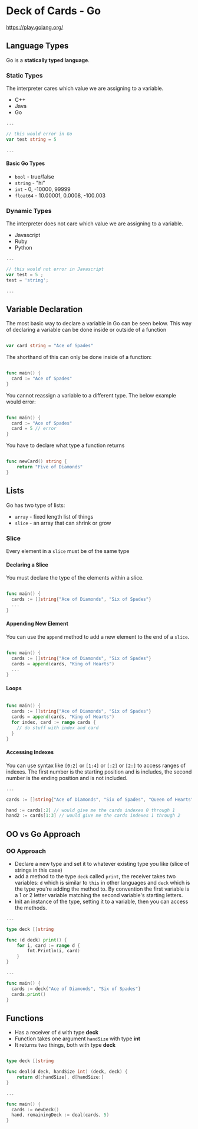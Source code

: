 # Deck of Cards - Go

https://play.golang.org/

## Language Types

Go is a **statically typed language**.

### **Static Types**

The interpreter cares which value we are assigning to a variable.

* C++
* Java
* Go

```go
...

// this would error in Go
var test string = 5 

...
```

#### Basic Go Types

* `bool` - true/false
* `string` - "hi"
* `int` - 0, -10000, 99999
* `float64` - 10.00001, 0.0008, -100.003

### **Dynamic Types**

The interpreter does not care which value we are assigning to a variable.

* Javascript
* Ruby
* Python


```javascript
...

// this would not error in Javascript
var test = 5 ;
test = 'string';

...
```

## Variable Declaration

The most basic way to declare a variable in Go can be seen below. This way of declaring a variable can be done inside or outside of a function

```go

var card string = "Ace of Spades"

```

The shorthand of this can only be done inside of a function:

```go

func main() {
  card := "Ace of Spades"
}

```

You cannot reassign a variable to a different type. The below example would error:

```go

func main() {
  card := "Ace of Spades"
  card = 5 // error
}

```

You have to declare what type a function returns

```go

func newCard() string {
	return "Five of Diamonds"
}

```

## Lists

Go has two type of lists:

* `array` - fixed length list of things
* `slice` - an array that can shrink or grow


### Slice

Every element in a `slice` must be of the same type

#### Declaring a Slice

You must declare the type of the elements within a slice.

```go

func main() {
  cards := []string{"Ace of Diamonds", "Six of Spades"}
  ...
}

```

#### Appending New Element

You can use the `append` method to add a new element to the end of a `slice`.

```go

func main() {
  cards := []string{"Ace of Diamonds", "Six of Spades"}
  cards = append(cards, "King of Hearts")
  ...
}

```

#### Loops

```go

func main() {
  cards := []string{"Ace of Diamonds", "Six of Spades"}
  cards = append(cards, "King of Hearts")
  for index, card := range cards {
    // do stuff with index and card
  }
}

```

#### Accessing Indexes

You can use syntax like `[0:2]` or `[1:4]` or `[:2]` or `[2:]` to access ranges of indexes. The first number is the starting position and is includes, the second number is the ending position and is not included.


```go
...

cards := []string{"Ace of Diamonds", "Six of Spades", "Queen of Hearts"}

hand := cards[:2] // would give me the cards indexes 0 through 1
hand2 := cards[1:3] // would give me the cards indexes 1 through 2

```

## OO vs Go Approach

### OO Approach

* Declare a new type and set it to whatever existing type you like (slice of strings in this case)
* add a method to the type `deck` called `print`, the receiver takes two variables: `d` which is similar to `this` in other languages and `deck` which is the type you're adding the method to. By convention the first variable is a 1 or 2 letter variable matching the second variable's starting letters.
* Init an instance of the type, setting it to a variable, then you can access the methods.

```go
...

type deck []string

func (d deck) print() {
	for i, card := range d {
		fmt.Println(i, card)
	}
}

...

func main() {
  cards := deck{"Ace of Diamonds", "Six of Spades"}
  cards.print()
}

```

## Functions

* Has a receiver of `d` with type **deck**
* Function takes one argument `handSize` with type **int**
* It returns two things, both with type **deck**

```go

type deck []string

func deal(d deck, handSize int) (deck, deck) {
	return d[:handSize], d[handSize:]
}

...

func main() {
  cards := newDeck()
  hand, remainingDeck := deal(cards, 5)
}

```